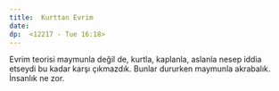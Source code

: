 ```yaml
---
title:  Kurttan Evrim
date: 
dp:  <12217 - Tue 16:18>
---
```



Evrim teorisi maymunla değil de, kurtla, kaplanla, aslanla nesep iddia
etseydi bu kadar karşı çıkmazdık. Bunlar dururken maymunla
akrabalık. İnsanlık ne zor. 
